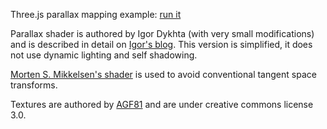 Three.js parallax mapping example: [run it](http://www.shapespark.com/labs/parallax-mapping)

Parallax shader is authored by Igor Dykhta (with very small modifications) and is described in detail on [Igor's blog](http://sunandblackcat.com/tipFullView.php?topicid=28).
This version is simplified, it does not use dynamic lighting and self shadowing.

[Morten S. Mikkelsen's shader](http://mmikkelsen3d.blogspot.sk/2012/02/parallaxpoc-mapping-and-no-tangent.html) is used to avoid conventional tangent space transforms.

Textures are authored by [AGF81](http://agf81.deviantart.com) and are under creative commons license 3.0.
